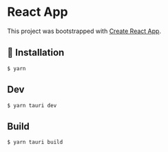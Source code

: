 # React App

This project was bootstrapped with [Create React App](https://github.com/facebook/create-react-app).

## 🚀 Installation

```
$ yarn
```

## Dev

```
$ yarn tauri dev
```

## Build

```
$ yarn tauri build
```
